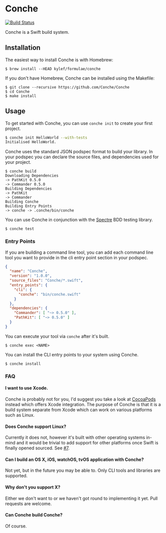# Conche

[![Build Status](https://img.shields.io/travis/Conche/Conche/master.svg?style=flat)](https://travis-ci.org/Conche/Conche)

Conche is a Swift build system.

## Installation

The easiest way to install Conche is with Homebrew:

```shell
$ brew install --HEAD kylef/formulae/conche
```

If you don't have Homebrew, Conche can be installed using the Makefile:

```shell
$ git clone --recursive https://github.com/Conche/Conche
$ cd Conche
$ make install
```

## Usage

To get started with Conche, you can use `conche init` to create your first project.

```bash
$ conche init HelloWorld --with-tests
Initialised HelloWorld.
```

Conche uses the standard JSON podspec format to build your library. In your
podspec you can declare the source files, and dependencies used for your project.

```shell
$ conche build
Downloading Dependencies
-> PathKit 0.5.0
-> Commander 0.5.0
Building Dependencies
-> PathKit
-> Commander
Building Conche
Building Entry Points
-> conche -> .conche/bin/conche
```

You can use Conche in conjunction with the [Spectre](https://github.com/kylef/Spectre) BDD testing library.

```shell
$ conche test
```

### Entry Points

If you are building a command line tool, you can add each command line tool
you want to provide in the cli entry point section in your podspec.

```json
{
  "name": "Conche",
  "version": "1.0.0",
  "source_files": "Conche/*.swift",
  "entry_points": {
    "cli": {
      "conche": "bin/conche.swift"
    }
  },
  "dependencies": {
    "Commander": [ "~> 0.5.0" ],
    "PathKit": [ "~> 0.5.0" ]
  }
}
```

You can execute your tool via `conche` after it's built.

```shell
$ conche exec <NAME>
```

You can install the CLI entry points to your system using Conche.

```shell
$ conche install
```

### FAQ

#### I want to use Xcode.

Conche is probably not for you, I'd suggest you take a look at [CocoaPods](https://cocoapods.org/)
instead which offers Xcode integration. The purpose of Conche is that it is a
build system separate from Xcode which can work on various platforms such as
Linux.

#### Does Conche support Linux?

Currently it does not, however it's built with other operating systems
in-mind and it would be trivial to add support for other platforms once Swift
is finally opened sourced. See [#7](https://github.com/Conche/Conche/issues/7).

#### Can I build an OS X, iOS, watchOS, tvOS application with Conche?

Not yet, but in the future you may be able to. Only CLI tools and libraries are
supported.

#### Why don't you support X?

Either we don't want to or we haven't got round to implementing it yet. Pull
requests are welcome.

#### Can Conche build Conche?

Of course.
